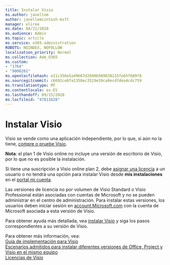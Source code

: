 ```yaml
---
title: Instalar Visio
ms.author: janellem
author: janellemcintosh-msft
manager: eliree
ms.date: 04/21/2020
ms.audience: Admin
ms.topic: article
ms.service: o365-administration
ROBOTS: NOINDEX, NOFOLLOW
localization_priority: Normal
ms.collection: Adm_O365
ms.custom:
- "1764"
- "9000201"
ms.openlocfilehash: e11c356e5a49667d26906989038215fe65f609f8
ms.sourcegitcommit: c6692ce0fa1358ec3529e59ca0ecdfdea4cdc759
ms.translationtype: MT
ms.contentlocale: es-ES
ms.lasthandoff: 09/15/2020
ms.locfileid: "47811628"
---
```

# <a name="install-visio"></a>Instalar Visio

Visio se vende como una aplicación independiente, por lo que, si aún no la tiene, [compre o pruebe Visio](https://products.office.com/visio). 

**Nota**: el plan 1 de Visio online no incluye una versión de escritorio de Visio, por lo que no es posible la instalación.

Si tiene una suscripción a Visio online plan 2, debe [asignar una licencia](https://docs.microsoft.com/microsoft-365/admin/add-users/add-users) a un usuario o no tendrá una opción para instalar Visio desde **mis instalaciones** en el [portal mi cuenta](https://portal.office.com/account#installs). 

Las versiones de licencia no por volumen de Visio Standard o Visio Professional están asociadas con cuentas de Microsoft y no se pueden administrar en el centro de administración. Para instalar estas versiones, los usuarios deben iniciar sesión en [account.Microsoft.com](https://account.microsoft.com) con la cuenta de Microsoft asociada a esta versión de Visio.

Para obtener ayuda más detallada, vea [instalar Visio](https://support.office.com/article/f98f21e3-aa02-4827-9167-ddab5b025710?wt.mc_id=OfficeAdm_ClientDIA_Alchemy1764) y siga los pasos correspondientes a su versión de Visio.

Para obtener más información, vea:<br>
[Guía de implementación para Visio](https://docs.microsoft.com/deployoffice/deployment-guide-for-visio)<br>
[Escenarios admitidos para instalar diferentes versiones de Office, Project y Visio en el mismo equipo](https://docs.microsoft.com/deployoffice/install-different-office-visio-and-project-versions-on-the-same-computer)<br>
[Licencias de Visio](https://products.office.com/visio/microsoft-visio-volume-licensing-visio-for-multiple-users)